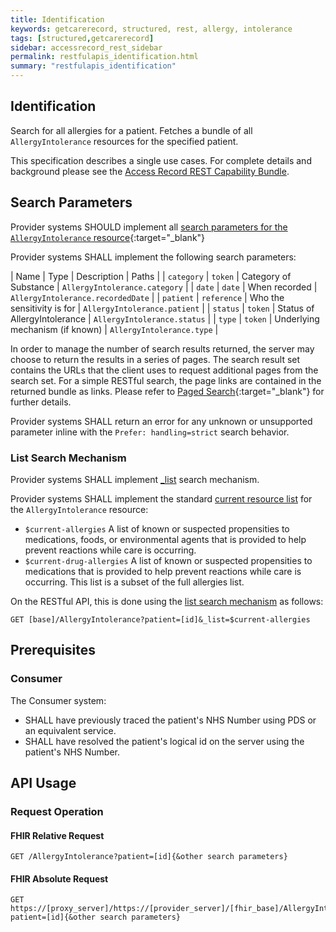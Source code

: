 ```yaml
---
title: Identification
keywords: getcarerecord, structured, rest, allergy, intolerance
tags: [structured,getcarerecord]
sidebar: accessrecord_rest_sidebar
permalink: restfulapis_identification.html
summary: "restfulapis_identification"
---
```


## Identification ##

Search for all allergies for a patient. Fetches a bundle of all `AllergyIntolerance` resources for the specified patient.

This specification describes a single use cases. For complete details and background please see the [Access Record REST Capability Bundle](accessrecord_rest.html).


## Search Parameters ##

Provider systems SHOULD implement all [search parameters for the `AllergyIntolerance` resource](https://www.hl7.org/fhir/DSTU2/allergyintolerance.html#search){:target="_blank"}

Provider systems SHALL implement the following search parameters:

| Name | Type | Description | Paths |
| `category` | `token` | Category of Substance | `AllergyIntolerance.category` |
| `date` | `date` | When recorded | `AllergyIntolerance.recordedDate` |
| `patient` | `reference` | Who the sensitivity is for | `AllergyIntolerance.patient` |
| `status` | `token` | Status of AllergyIntolerance	| `AllergyIntolerance.status` |
| `type` | `token` | Underlying mechanism (if known) | `AllergyIntolerance.type` |

In order to manage the number of search results returned, the server may choose to return the results in a series of pages. The search result set contains the URLs that the client uses to request additional pages from the search set. For a simple RESTful search, the page links are contained in the returned bundle as links. Please refer to [Paged Search](https://www.hl7.org/fhir/DSTU2/search.html#count){:target="_blank"} for further details.

Provider systems SHALL return an error for any unknown or unsupported parameter inline with the `Prefer: handling=strict` search behavior.

### List Search Mechanism ###

Provider systems SHALL implement [_list](https://www.hl7.org/fhir/DSTU2/search.html#list) search mechanism.

Provider systems SHALL implement the standard [current resource list](https://www.hl7.org/fhir/lifecycle.html#current) for the `AllergyIntolerance` resource:

- `$current-allergies` A list of known or suspected propensities to medications, foods, or environmental agents that is provided to help prevent reactions while care is occurring.
- `$current-drug-allergies` A list of known or suspected propensities to medications that is provided to help prevent reactions while care is occurring. This list is a subset of the full allergies list.

On the RESTful API, this is done using the [list search mechanism](https://www.hl7.org/fhir/DSTU2/search.html#list) as follows:

```http
GET [base]/AllergyIntolerance?patient=[id]&_list=$current-allergies
```

## Prerequisites ##

### Consumer ###

The Consumer system:

- SHALL have previously traced the patient's NHS Number using PDS or an equivalent service.
- SHALL have resolved the patient's logical id on the server using the patient's NHS Number.

## API Usage ##

### Request Operation ###

#### FHIR Relative Request ####

```http
GET /AllergyIntolerance?patient=[id]{&other search parameters}
```

#### FHIR Absolute Request ####

```http
GET https://[proxy_server]/https://[provider_server]/[fhir_base]/AllergyIntolerance?patient=[id]{&other search parameters}
```



